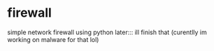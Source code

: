 # firewall
simple network firewall using python
later::: ill finish that (curentlly im working on malware for that lol)

